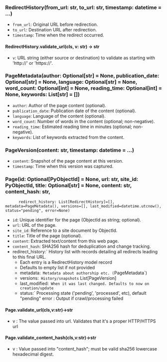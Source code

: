 ### RedirectHistory(from_url: str, to_url: str, timestamp: datetime = ...)
- `from_url`: Original URL before redirection.
- `to_url`: Destination URL after redirection.
- `timestamp`: Time when the redirect occurred.

#### RedirectHistory.validate_url(cls, v: str) -> str
- `v`: URL string (either source or destination) to validate as starting with 'http://' or 'https://'.

### PageMetadata(author: Optional[str] = None, publication_date: Optional[str] = None, language: Optional[str] = None, word_count: Optional[int] = None, reading_time: Optional[int] = None, keywords: List[str] = [])
- `author`: Author of the page content (optional).
- `publication_date`: Publication date of the content (optional).
- `language`: Language of the content (optional).
- `word_count`: Number of words in the content (optional; non-negative).
- `reading_time`: Estimated reading time in minutes (optional; non-negative).
- `keywords`: List of keywords extracted from the content.

### PageVersion(content: str, timestamp: datetime = ...)
- `content`: Snapshot of the page content at this version.
- `timestamp`: Time when this version was captured.

### Page(id: Optional[PyObjectId] = None, url: str, site_id: PyObjectId, title: Optional[str] = None, content: str, content_hash: str,
          redirect_history: List[RedirectHistory]=[], metadata=PageMetadata(), versions=[], last_modified=datetime.utcnow(), status="pending", error=None)
- `id`: Unique identifier for the page (ObjectId as string; optional).
- `url`: URL of the page.
- `site_id`: Reference to a site document by ObjectId.
- `title`: Title of the page (optional).
- `content`: Extracted text/content from this web page.
- `content_hash`: SHA256 hash for deduplication and change tracking.
- redirect_history:` History list with records detailing all redirects leading to this final URL.
    - Each entry is a RedirectHistory model record
    - Defaults to empty list if not provided
  - metadata:` Metadata about authorship etc. (`PageMetadata`)
  - versions:` History/snapshots` List[PageVersion]
  - last_modified:` When it was last changed. Defaults to now on creation/update`
  - status:` Processing state ('pending', 'processed', etc), default "pending"
   error : Output if crawl/processing failed

#### Page.validate_url(cls,v:str)->str
  - v : The value passed into url. Validates that it's a proper HTTP/HTTPS url

#### Page.validate_content_hash(cls,v:str)->str
  - v : Value passed into "content_hash"; must be valid sha256 lowercase hexadecimal digest.